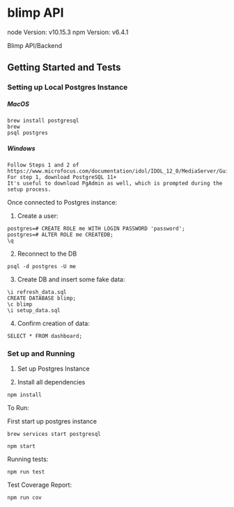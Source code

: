 # blimp API

node Version: v10.15.3
npm Version: v6.4.1

Blimp API/Backend

## Getting Started and Tests

### Setting up Local Postgres Instance

##### MacOS

```
brew install postgresql
brew
psql postgres
```

##### Windows

```
Follow Steps 1 and 2 of https://www.microfocus.com/documentation/idol/IDOL_12_0/MediaServer/Guides/html/English/Content/Getting_Started/Configure/_TRN_Set_up_PostgreSQL.htm
For step 1, download PostgreSQL 11+
It's useful to download PgAdmin as well, which is prompted during the setup process.
```

Once connected to Postgres instance:

1. Create a user:

```
postgres=# CREATE ROLE me WITH LOGIN PASSWORD 'password';
postgres=# ALTER ROLE me CREATEDB;
\q
```

2. Reconnect to the DB
```
psql -d postgres -U me
```

3. Create DB and insert some fake data:

```
\i refresh_data.sql
CREATE DATABASE blimp;
\c blimp
\i setup_data.sql
```

4. Confirm creation of data:

```
SELECT * FROM dashboard;
```

### Set up and Running

1. Set up Postgres Instance

2. Install all dependencies

```
npm install
```

To Run:

First start up postgres instance

```
brew services start postgresql
```

```
npm start
```

Running tests:

```
npm run test
```

Test Coverage Report:

```
npm run cov
```
